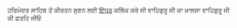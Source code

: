 ਹਰਿਮੰਦਰ ਸਾਹਿਬ ਤੋਂ ਕੀਰਤਨ ਸੁਣਨ ਲਈ [ਇੱਧਰ](https://tunein.com/radio/Live-Kirtan-Sri-Harmandir-Sahib-Sri-Amritsar-s68534/) ਕਲਿੱਕ ਕਰੋ ਜੀ
ਵਾਹਿਗੁਰੂ ਜੀ ਕਾ ਖ਼ਾਲਸਾ
ਵਾਹਿਗੁਰੂ ਜੀ ਕੀ ਫ਼ਤਹਿ ਜੀਓ 
